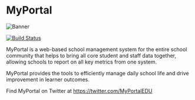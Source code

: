 # MyPortal

![Banner](https://i.imgur.com/SM6GB8N.png)

[![Build Status](https://dev.azure.com/Harrods-School/MyPortal/_apis/build/status/Build%20and%20Publish?branchName=master)](https://dev.azure.com/Harrods-School/MyPortal/_build/latest?definitionId=12&branchName=master)

MyPortal is a web-based school management system for the entire school community that helps to bring all core student and staff data together, allowing schools to report on all key metrics from one system.

MyPortal provides the tools to efficiently manage daily school life and drive improvement in learner outcomes.

Find MyPortal on Twitter at https://twitter.com/MyPortalEDU
